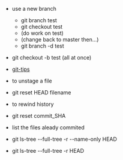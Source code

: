 * use a new branch
  * git branch test
  * git checkout test
  * (do work on test)
  * (change back to master then...)
  * git branch -d test
  
* git checkout -b test  (all at once)
* [git-tips](http://git.io/git-tips)
* to unstage a file
 * git reset HEAD filename 

* to rewind history
 * git reset commit_SHA
 
* list the files aleady commited 
 * git ls-tree --full-tree -r --name-only HEAD
 * git ls-tree --full-tree -r HEAD
